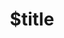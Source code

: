 ---
title: $title
second_title: Aspose.Page για Αναφορά API .NET
description: $description
type: docs
weight: $weight
url: /el/net/$ref/
---
